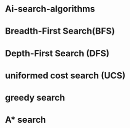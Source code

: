 # Ai-search-algorithms
# Breadth-First Search(BFS)
# Depth-First Search (DFS)
# uniformed cost search (UCS)
# greedy search 
# A* search

